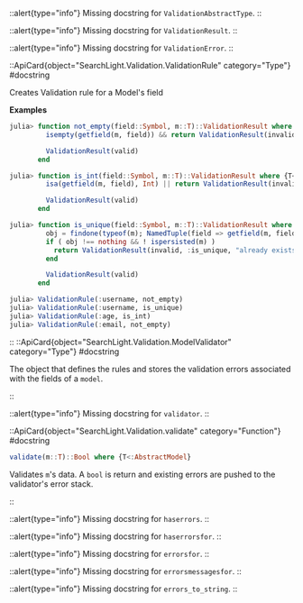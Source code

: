 


::alert{type="info"}Missing docstring for `ValidationAbstractType`. ::



::alert{type="info"}Missing docstring for `ValidationResult`. ::



::alert{type="info"}Missing docstring for `ValidationError`. ::


::ApiCard{object="SearchLight.Validation.ValidationRule" category="Type"}
#docstring


Creates Validation rule for a Model's field

**Examples**

```julia
julia> function not_empty(field::Symbol, m::T)::ValidationResult where {T<:AbstractModel}
         isempty(getfield(m, field)) && return ValidationResult(invalid, :not_empty, "should not be empty")

         ValidationResult(valid)
       end

julia> function is_int(field::Symbol, m::T)::ValidationResult where {T<:AbstractModel}
         isa(getfield(m, field), Int) || return ValidationResult(invalid, :is_int, "should be an int")

         ValidationResult(valid)
       end

julia> function is_unique(field::Symbol, m::T)::ValidationResult where {T<:AbstractModel}
         obj = findone(typeof(m); NamedTuple(field => getfield(m, field))... )
         if ( obj !== nothing && ! ispersisted(m) )
           return ValidationResult(invalid, :is_unique, "already exists")
         end

         ValidationResult(valid)
       end

julia> ValidationRule(:username, not_empty)
julia> ValidationRule(:username, is_unique)
julia> ValidationRule(:age, is_int)
julia> ValidationRule(:email, not_empty)
```

::
::ApiCard{object="SearchLight.Validation.ModelValidator" category="Type"}
#docstring


The object that defines the rules and stores the validation errors associated with the fields of a `model`.

::

::alert{type="info"}Missing docstring for `validator`. ::


::ApiCard{object="SearchLight.Validation.validate" category="Function"}
#docstring


```julia
validate(m::T)::Bool where {T<:AbstractModel}
```

Validates `m`'s data. A `bool` is return and existing errors are pushed to the validator's error stack.

::

::alert{type="info"}Missing docstring for `haserrors`. ::



::alert{type="info"}Missing docstring for `haserrorsfor`. ::



::alert{type="info"}Missing docstring for `errorsfor`. ::



::alert{type="info"}Missing docstring for `errorsmessagesfor`. ::



::alert{type="info"}Missing docstring for `errors_to_string`. ::


